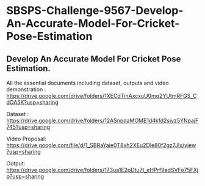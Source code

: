 # SBSPS-Challenge-9567-Develop-An-Accurate-Model-For-Cricket-Pose-Estimation
## Develop An Accurate Model For Cricket Pose Estimation.

All the essential documents including dataset, outputs and video demonstration : https://drive.google.com/drive/folders/1XECdTinAxcxuU0mq2YUtmRFGS_CdOA5K?usp=sharing

Dataset : https://drive.google.com/drive/folders/12ASnpdaMOME1d4kfd2siyz5YNpajF745?usp=sharing

Video Proposal: https://drive.google.com/file/d/1_SBRaYaie0T8xh2XEu2Dle80f2gz7JIx/view?usp=sharing

Output: https://drive.google.com/drive/folders/173ua1E2pDtu7t_eHPrf9adSVFo75FXjp?usp=sharing
